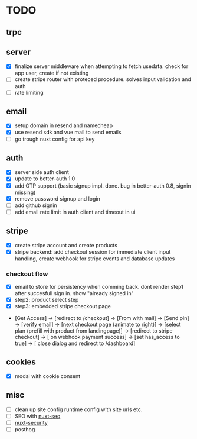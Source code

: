 # TODO

## trpc

## server

- [x] finalize server middleware when attempting to fetch usedata. check for app user, create if not existing
- [ ] create stripe router with proteced procedure. solves input validation and auth
- [ ] rate limiting

## email

- [x] setup domain in resend and namecheap
- [x] use resend sdk and vue mail to send emails
- [ ] go trough nuxt config for api key

## auth

- [x] server side auth client
- [x] update to better-auth 1.0
- [x] add OTP support (basic signup impl. done. bug in better-auth 0.8, signin missing)
- [x] remove password signup and login
- [ ] add github signin
- [ ] add email rate limit in auth client and timeout in ui

## stripe

- [x] create stripe account and create products
- [x] stripe backend: add checkout session for immediate client input handling, create webhook for stripe events and database updates

### checkout flow

- [x] email to store for persistency when comming back. dont render step1 after succesfull sign in. show "already signed in"
- [x] step2: product select step
- [x] step3: embedded stripe checkout page

- [Get Access] -> [redirect to /checkout] -> [From with mail] -> [Send pin] -> [verify email] -> [next checkout page (animate to right)] -> [select plan (prefill with product from landingpage)] -> [redirect to stripe checkout] -> [ on webhook payment success] -> [set has_access to true] -> [ close dialog and redirect to /dashboard]

## cookies

- [x] modal with cookie consent

## misc

- [ ] clean up site config runtime config with site urls etc.
- [ ] SEO with [nuxt-seo](https://nuxtseo.com/)
- [ ] [nuxt-security](https://github.com/nuxt-modules/security)
- [ ] posthog
